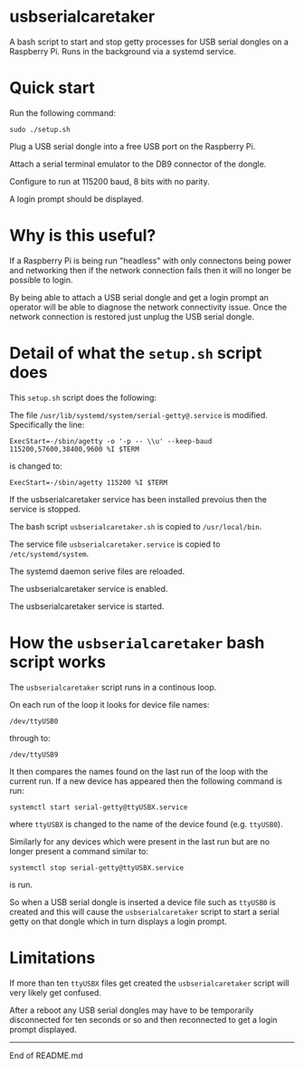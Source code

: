 # usbserialcaretaker

A bash script to start and stop getty processes for USB serial dongles on a Raspberry Pi.
Runs in the background via a systemd service.

# Quick start

Run the following command:

```
sudo ./setup.sh
```

Plug a USB serial dongle into a free USB port on the Raspberry Pi.

Attach a serial terminal emulator to the DB9 connector of the dongle.

Configure to run at 115200 baud, 8 bits with no parity.

A login prompt should be displayed.

# Why is this useful?

If a Raspberry Pi is being run "headless" with only connectons being
power and networking then if the network connection fails then it will
no longer be possible to login.

By being able to attach a USB serial dongle and get a login prompt
an operator will be able to diagnose the network connectivity issue.
Once the network connection is restored just unplug the USB serial dongle.

# Detail of what the `setup.sh` script does

This `setup.sh` script does the following:

The file `/usr/lib/systemd/system/serial-getty@.service` is modified. Specifically the line:

```
ExecStart=-/sbin/agetty -o '-p -- \\u' --keep-baud 115200,57600,38400,9600 %I $TERM
```

is changed to:

```
ExecStart=-/sbin/agetty 115200 %I $TERM
```

If the usbserialcaretaker service has been installed prevoius then the service is stopped.

The bash script `usbserialcaretaker.sh` is copied to `/usr/local/bin`.

The service file `usbserialcaretaker.service` is copied to `/etc/systemd/system`.

The systemd daemon serive files are reloaded.

The usbserialcaretaker service is enabled.

The usbserialcaretaker service is started.

# How the `usbserialcaretaker` bash script works

The `usbserialcaretaker` script runs in a continous loop.

On each run of the loop it looks for device file names:

```
/dev/ttyUSB0
```

through to:

```
/dev/ttyUSB9
```

It then compares the names found on the last run of the loop with the current run. If a new device has appeared then
the following command is run:

```
systemctl start serial-getty@ttyUSBX.service
```

where `ttyUSBX` is changed to the name of the device found (e.g. `ttyUSB0`).

Similarly for any devices which were present in the last run but are no longer present a command
similar to:

```
systemctl stop serial-getty@ttyUSBX.service
```

is run.

So when a USB serial dongle is inserted a device file such as `ttyUSB0` is created and this will cause the
`usbserialcaretaker` script to start a serial getty on that dongle which in turn displays a login prompt.

# Limitations

If more than ten `ttyUSBX` files get created the `usbserialcaretaker` script will very likely get confused.

After a reboot any USB serial dongles may have to be temporarily disconnected for ten seconds or so and then reconnected
to get a login prompt displayed.

----------------
End of README.md
